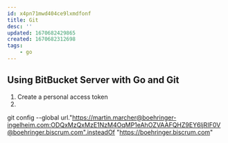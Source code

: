 ```yaml
---
id: x4pn71mwd404ce9lxmdfonf
title: Git
desc: ''
updated: 1670682429865
created: 1670682312698
tags:
    - go
---
```


## Using **BitBucket Server** with Go and Git

1. Create a personal access token
1.


git config --global url."https://martin.marcher@boehringer-ingelheim.com:ODQxMzQxMzE1NzM4OqMP1eAhOZVAAFQHZ9EY6ljRIF0V@boehringer.biscrum.com".insteadOf "https://boehringer.biscrum.com"
